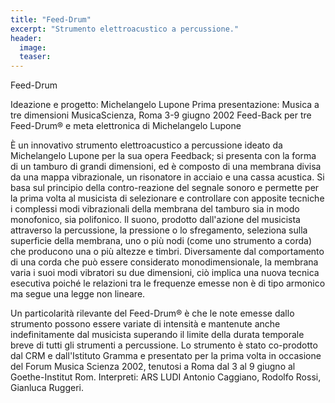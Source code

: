 ```yaml
---
title: "Feed-Drum"
excerpt: "Strumento elettroacustico a percussione."
header:
  image:
  teaser:
---
```


Feed-Drum

Ideazione e progetto: Michelangelo Lupone
Prima presentazione: Musica a tre dimensioni MusicaScienza, Roma 3-9 giugno 2002
Feed-Back per tre Feed-Drum® e meta elettronica di Michelangelo Lupone


È un innovativo strumento elettroacustico a percussione ideato da Michelangelo Lupone per la sua opera Feedback; si presenta con la forma di un tamburo di grandi dimensioni, ed è composto di una membrana divisa da una mappa vibrazionale, un risonatore in acciaio e una cassa acustica. Si basa sul principio della contro-reazione del segnale sonoro e permette per la prima volta al musicista di selezionare e controllare con apposite tecniche i complessi modi vibrazionali della membrana del tamburo sia in modo monofonico, sia polifonico. Il suono, prodotto dall'azione del musicista attraverso la percussione, la pressione o lo sfregamento, seleziona sulla superficie della membrana, uno o più nodi (come uno strumento a corda) che producono una o più altezze e timbri. Diversamente dal comportamento di una corda che può essere considerato monodimensionale, la membrana varia i suoi modi vibratori su due dimensioni, ciò implica una nuova tecnica esecutiva poiché le relazioni tra le frequenze emesse non è di tipo armonico ma segue una legge non lineare.

Un particolarità rilevante del Feed-Drum® è che le note emesse dallo strumento possono essere variate di intensità e mantenute anche indefinitamente dal musicista superando il limite della durata temporale breve di tutti gli strumenti a percussione.
Lo strumento è stato co-prodotto dal CRM e dall'Istituto Gramma e presentato per la prima volta in occasione del Forum Musica Scienza 2002, tenutosi a Roma dal 3 al 9 giugno al Goethe-Institut Rom. Interpreti: ARS LUDI Antonio Caggiano, Rodolfo Rossi, Gianluca Ruggeri.
